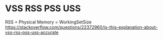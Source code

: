 # VSS RSS PSS USS
RSS = Physical Memory = WorkingSetSize
https://stackoverflow.com/questions/22372960/is-this-explanation-about-vss-rss-pss-uss-accurate
